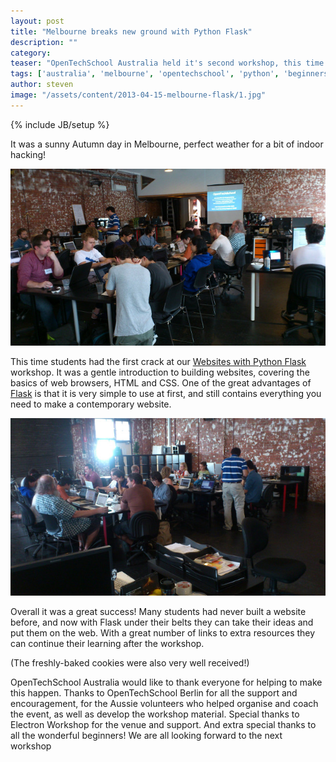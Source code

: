 ```yaml
---
layout: post
title: "Melbourne breaks new ground with Python Flask"
description: ""
category: 
teaser: "OpenTechSchool Australia held it's second workshop, this time with the new Websites with Python Flask workshop."
tags: ['australia', 'melbourne', 'opentechschool', 'python', 'beginners', 'flask', 'web', 'html', 'css']
author: steven
image: "/assets/content/2013-04-15-melbourne-flask/1.jpg"
---
```

{% include JB/setup %}

It was a sunny Autumn day in Melbourne, perfect weather for a bit of indoor hacking!

![students hacking away](/assets/content/2013-04-15-melbourne-flask/1.jpg)

This time students had the first crack at our [Websites with Python Flask](http://opentechschool.github.io/python-flask/) workshop. It was a gentle introduction to building websites, covering the basics of web browsers, HTML and CSS. One of the great advantages of [Flask](http://flask.pocoo.org/) is that it is very simple to use at first, and still contains everything you need to make a contemporary website.

![students hacking away](/assets/content/2013-04-15-melbourne-flask/2.jpg)

Overall it was a great success! Many students had never built a website before, and now with Flask under their belts they can take their ideas and put them on the web. With a great number of links to extra resources they can continue their learning after the workshop.

(The freshly-baked cookies were also very well received!)

OpenTechSchool Australia would like to thank everyone for helping to make this happen. Thanks to OpenTechSchool Berlin for all the support and encouragement, for the Aussie volunteers who helped organise and coach the event, as well as develop the workshop material. Special thanks to Electron Workshop for the venue and support. And extra special thanks to all the wonderful beginners! We are all looking forward to the next workshop
